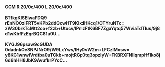 #### GCM R 20/0c/400 L 20/0c/400
**BTfkgKISElwaFDQ9**<br/>**rEnNO0zIFRT5vKPb2ddQcwHT9KIxdHKcq1/OTYruNTc=**<br/>**zW30brkTcMtt2co+f2zb+Utocv/IPmzFtK6BF7ZgaYqtq57WviaTdTIus/9j8d1wKbfFzEqrBQC81u0U...**<br/><br/>
**KYGJ96psaw9cGUDA**<br/>**0dadnkOeSNPJNrO9/W9LxYws/IHyDvW2m+LFCzlMosw=**<br/>**y8KG1wnwiVrdtba0uTCkb+mojtRGp0tq3opzIyW+FKBRXFNIlqmpHf1ko8j6d6hHH8JbK9AvufkrPYcC...**